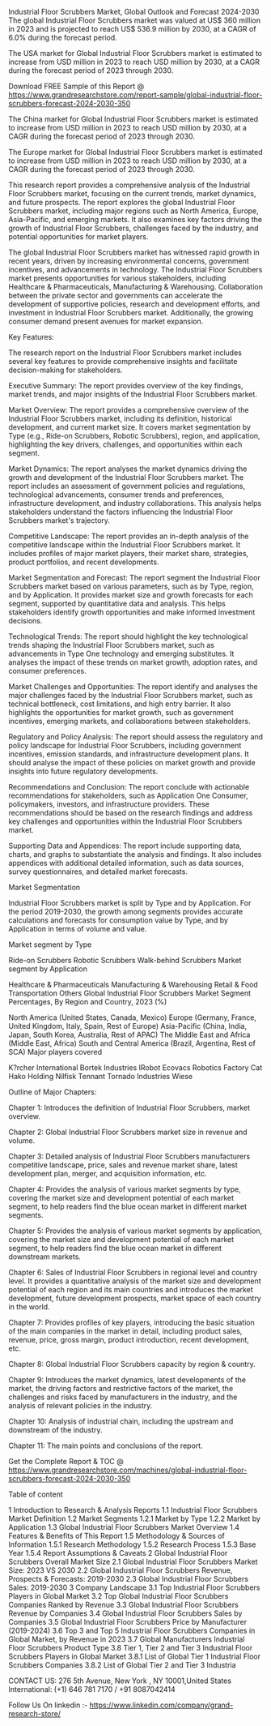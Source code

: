Industrial Floor Scrubbers Market, Global Outlook and Forecast 2024-2030
The global Industrial Floor Scrubbers market was valued at US$ 360 million in 2023 and is projected to reach US$ 536.9 million by 2030, at a CAGR of 6.0% during the forecast period.



The USA market for Global Industrial Floor Scrubbers market is estimated to increase from USD million in 2023 to reach USD million by 2030, at a CAGR during the forecast period of 2023 through 2030.

Download FREE Sample of this Report @ https://www.grandresearchstore.com/report-sample/global-industrial-floor-scrubbers-forecast-2024-2030-350




The China market for Global Industrial Floor Scrubbers market is estimated to increase from USD million in 2023 to reach USD million by 2030, at a CAGR during the forecast period of 2023 through 2030.



The Europe market for Global Industrial Floor Scrubbers market is estimated to increase from USD million in 2023 to reach USD million by 2030, at a CAGR during the forecast period of 2023 through 2030.



This research report provides a comprehensive analysis of the Industrial Floor Scrubbers market, focusing on the current trends, market dynamics, and future prospects. The report explores the global Industrial Floor Scrubbers market, including major regions such as North America, Europe, Asia-Pacific, and emerging markets. It also examines key factors driving the growth of Industrial Floor Scrubbers, challenges faced by the industry, and potential opportunities for market players.

The global Industrial Floor Scrubbers market has witnessed rapid growth in recent years, driven by increasing environmental concerns, government incentives, and advancements in technology. The Industrial Floor Scrubbers market presents opportunities for various stakeholders, including Healthcare & Pharmaceuticals, Manufacturing & Warehousing. Collaboration between the private sector and governments can accelerate the development of supportive policies, research and development efforts, and investment in Industrial Floor Scrubbers market. Additionally, the growing consumer demand present avenues for market expansion.

Key Features:

The research report on the Industrial Floor Scrubbers market includes several key features to provide comprehensive insights and facilitate decision-making for stakeholders.

Executive Summary: The report provides overview of the key findings, market trends, and major insights of the Industrial Floor Scrubbers market.

Market Overview: The report provides a comprehensive overview of the Industrial Floor Scrubbers market, including its definition, historical development, and current market size. It covers market segmentation by Type (e.g., Ride-on Scrubbers, Robotic Scrubbers), region, and application, highlighting the key drivers, challenges, and opportunities within each segment.

Market Dynamics: The report analyses the market dynamics driving the growth and development of the Industrial Floor Scrubbers market. The report includes an assessment of government policies and regulations, technological advancements, consumer trends and preferences, infrastructure development, and industry collaborations. This analysis helps stakeholders understand the factors influencing the Industrial Floor Scrubbers market's trajectory.

Competitive Landscape: The report provides an in-depth analysis of the competitive landscape within the Industrial Floor Scrubbers market. It includes profiles of major market players, their market share, strategies, product portfolios, and recent developments.

Market Segmentation and Forecast: The report segment the Industrial Floor Scrubbers market based on various parameters, such as by Type, region, and by Application. It provides market size and growth forecasts for each segment, supported by quantitative data and analysis. This helps stakeholders identify growth opportunities and make informed investment decisions.

Technological Trends: The report should highlight the key technological trends shaping the Industrial Floor Scrubbers market, such as advancements in Type One technology and emerging substitutes. It analyses the impact of these trends on market growth, adoption rates, and consumer preferences.

Market Challenges and Opportunities: The report identify and analyses the major challenges faced by the Industrial Floor Scrubbers market, such as technical bottleneck, cost limitations, and high entry barrier. It also highlights the opportunities for market growth, such as government incentives, emerging markets, and collaborations between stakeholders.

Regulatory and Policy Analysis: The report should assess the regulatory and policy landscape for Industrial Floor Scrubbers, including government incentives, emission standards, and infrastructure development plans. It should analyse the impact of these policies on market growth and provide insights into future regulatory developments.

Recommendations and Conclusion: The report conclude with actionable recommendations for stakeholders, such as Application One Consumer, policymakers, investors, and infrastructure providers. These recommendations should be based on the research findings and address key challenges and opportunities within the Industrial Floor Scrubbers market.

Supporting Data and Appendices: The report include supporting data, charts, and graphs to substantiate the analysis and findings. It also includes appendices with additional detailed information, such as data sources, survey questionnaires, and detailed market forecasts.

Market Segmentation

Industrial Floor Scrubbers market is split by Type and by Application. For the period 2019-2030, the growth among segments provides accurate calculations and forecasts for consumption value by Type, and by Application in terms of volume and value.

Market segment by Type



Ride-on Scrubbers
Robotic Scrubbers
Walk-behind Scrubbers
Market segment by Application



Healthcare & Pharmaceuticals
Manufacturing & Warehousing
Retail & Food
Transportation
Others
Global Industrial Floor Scrubbers Market Segment Percentages, By Region and Country, 2023 (%)



North America (United States, Canada, Mexico)
Europe (Germany, France, United Kingdom, Italy, Spain, Rest of Europe)
Asia-Pacific (China, India, Japan, South Korea, Australia, Rest of APAC)
The Middle East and Africa (Middle East, Africa)
South and Central America (Brazil, Argentina, Rest of SCA)
Major players covered



K?rcher International
Bortek Industries
IRobot
Ecovacs Robotics
Factory Cat
Hako Holding
Nilfisk
Tennant
Tornado Industries
Wiese


Outline of Major Chapters:

Chapter 1: Introduces the definition of Industrial Floor Scrubbers, market overview.

Chapter 2: Global Industrial Floor Scrubbers market size in revenue and volume.

Chapter 3: Detailed analysis of Industrial Floor Scrubbers manufacturers competitive landscape, price, sales and revenue market share, latest development plan, merger, and acquisition information, etc.

Chapter 4: Provides the analysis of various market segments by type, covering the market size and development potential of each market segment, to help readers find the blue ocean market in different market segments.

Chapter 5: Provides the analysis of various market segments by application, covering the market size and development potential of each market segment, to help readers find the blue ocean market in different downstream markets.

Chapter 6: Sales of Industrial Floor Scrubbers in regional level and country level. It provides a quantitative analysis of the market size and development potential of each region and its main countries and introduces the market development, future development prospects, market space of each country in the world.

Chapter 7: Provides profiles of key players, introducing the basic situation of the main companies in the market in detail, including product sales, revenue, price, gross margin, product introduction, recent development, etc.

Chapter 8: Global Industrial Floor Scrubbers capacity by region & country.

Chapter 9: Introduces the market dynamics, latest developments of the market, the driving factors and restrictive factors of the market, the challenges and risks faced by manufacturers in the industry, and the analysis of relevant policies in the industry.

Chapter 10: Analysis of industrial chain, including the upstream and downstream of the industry.

Chapter 11: The main points and conclusions of the report.

Get the Complete Report & TOC @ https://www.grandresearchstore.com/machines/global-industrial-floor-scrubbers-forecast-2024-2030-350

Table of content

1 Introduction to Research & Analysis Reports
1.1 Industrial Floor Scrubbers Market Definition
1.2 Market Segments
1.2.1 Market by Type
1.2.2 Market by Application
1.3 Global Industrial Floor Scrubbers Market Overview
1.4 Features & Benefits of This Report
1.5 Methodology & Sources of Information
1.5.1 Research Methodology
1.5.2 Research Process
1.5.3 Base Year
1.5.4 Report Assumptions & Caveats
2 Global Industrial Floor Scrubbers Overall Market Size
2.1 Global Industrial Floor Scrubbers Market Size: 2023 VS 2030
2.2 Global Industrial Floor Scrubbers Revenue, Prospects & Forecasts: 2019-2030
2.3 Global Industrial Floor Scrubbers Sales: 2019-2030
3 Company Landscape
3.1 Top Industrial Floor Scrubbers Players in Global Market
3.2 Top Global Industrial Floor Scrubbers Companies Ranked by Revenue
3.3 Global Industrial Floor Scrubbers Revenue by Companies
3.4 Global Industrial Floor Scrubbers Sales by Companies
3.5 Global Industrial Floor Scrubbers Price by Manufacturer (2019-2024)
3.6 Top 3 and Top 5 Industrial Floor Scrubbers Companies in Global Market, by Revenue in 2023
3.7 Global Manufacturers Industrial Floor Scrubbers Product Type
3.8 Tier 1, Tier 2 and Tier 3 Industrial Floor Scrubbers Players in Global Market
3.8.1 List of Global Tier 1 Industrial Floor Scrubbers Companies
3.8.2 List of Global Tier 2 and Tier 3 Industria

CONTACT US:
276 5th Avenue, New York , NY 10001,United States
International: (+1) 646 781 7170 / +91 8087042414

Follow Us On linkedin :- https://www.linkedin.com/company/grand-research-store/
